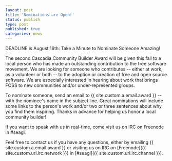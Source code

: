 ```yaml
---
layout: post
title: 'Nominations are Open!'
status: publish
type: post
published: true
categories: news
---
```


DEADLINE is August 16th: Take a Minute to Nominate Someone Amazing! 

The second Cascadia Community Builder Award will be given this fall to a local person who has made an outstanding contribution to the free software movement. We are looking for someone who contributes -- either at work, as a volunteer or both -- to the adoption or creation of free and open source software. We are especially interested in hearing about work that brings FOSS to new communities and/or under-represented groups.

To nominate someone, send an email to {{ site.custom.a.email.award }} -- with the nominee's name in the subject line. Great nominations will include some links to the person's work and/or two or three sentences about why you find them inspiring. Thanks in advance for helping us honor a local community builder!

If you want to speak with us in real-time, come visit us on IRC on Freenode in #seagl.


Feel free to contact us if you have any questions, either by
emailing {{ site.custom.a.email.award }} or visiting us on IRC on
[Freenode]({{ site.custom.url.irc.network }}) in
[#seagl]({{ site.custom.url.irc.channel }}).
